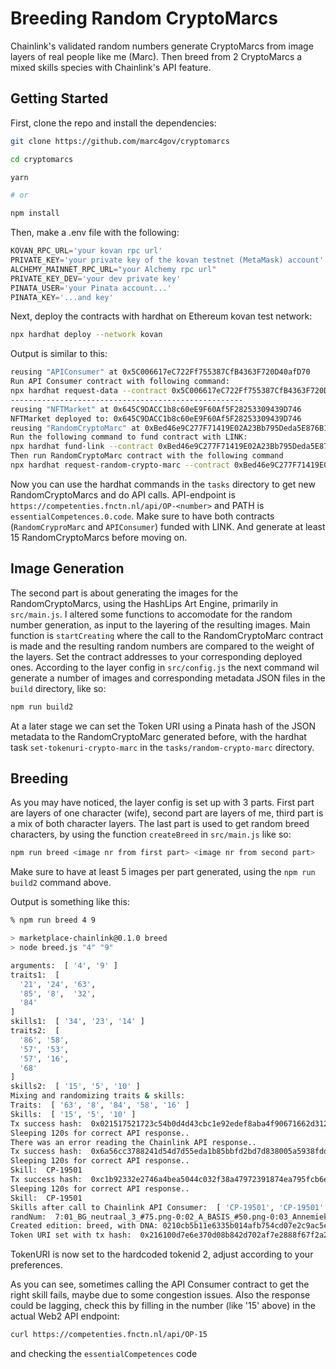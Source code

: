 # Breeding Random CryptoMarcs

Chainlink's validated random numbers generate CryptoMarcs from image layers of real people like me (Marc). Then breed from 2 CryptoMarcs a mixed skills species with Chainlink's API feature.

## Getting Started

First, clone the repo and install the dependencies:

```sh
git clone https://github.com/marc4gov/cryptomarcs

cd cryptomarcs

yarn

# or

npm install
```

Then, make a .env file with the following:

```javascript
KOVAN_RPC_URL='your kovan rpc url'
PRIVATE_KEY='your private key of the kovan testnet (MetaMask) account'
ALCHEMY_MAINNET_RPC_URL="your Alchemy rpc url"
PRIVATE_KEY_DEV='your dev private key'
PINATA_USER='your Pinata account...'
PINATA_KEY='...and key'
```

Next, deploy the contracts with hardhat on Ethereum kovan test network:

```sh
npx hardhat deploy --network kovan
```

Output is similar to this:
```sh
reusing "APIConsumer" at 0x5C006617eC722Ff755387CfB4363F720D40afD70
Run API Consumer contract with following command:
npx hardhat request-data --contract 0x5C006617eC722Ff755387CfB4363F720D40afD70--url <API-endpoint> --path <PATH> --network kovan
----------------------------------------------------
reusing "NFTMarket" at 0x645C9DACC1b8c60eE9F60Af5F28253309439D746
NFTMarket deployed to: 0x645C9DACC1b8c60eE9F60Af5F28253309439D746
reusing "RandomCryptoMarc" at 0xBed46e9C277F71419E02A23Bb795Deda5E876B17
Run the following command to fund contract with LINK:
npx hardhat fund-link --contract 0xBed46e9C277F71419E02A23Bb795Deda5E876B17 --network kovan
Then run RandomCryptoMarc contract with the following command
npx hardhat request-random-crypto-marc --contract 0xBed46e9C277F71419E02A23Bb795Deda5E876B17 --network kovan
```

Now you can use the hardhat commands in the `tasks` directory to get new RandomCryptoMarcs and do API calls. API-endpoint is `https://competenties.fnctn.nl/api/OP-<number>` and PATH is `essentialCompetences.0.code`. Make sure to have both contracts (`RandomCryproMarc` and `APIConsumer`) funded with LINK. And generate at least 15 RandomCryptoMarcs before moving on.

## Image Generation

The second part is about generating the images for the RandomCryptoMarcs, using the HashLips Art Engine, primarily in `src/main.js`. I altered some functions to accomodate for the random number generation, as input to the layering of the resulting images. Main function is `startCreating` where the call to the RandomCryptoMarc contract is made and the resulting random numbers are compared to the weight of the layers. Set the contract addresses to your corresponding deployed ones. According to the layer config in `src/config.js` the next command wil generate a number of images and corresponding metadata JSON files in the `build` directory, like so:

```bash
npm run build2
```

At a later stage we can set the Token URI using a Pinata hash of the JSON metadata to the RandomCryptoMarc generated before, with the hardhat task `set-tokenuri-crypto-marc` in the `tasks/random-crypto-marc` directory.

## Breeding

As you may have noticed, the layer config is set up with 3 parts. First part are layers of one character (wife), second part are layers of me, third part is a mix of both character layers. The last part is used to get random breed characters, by using the function `createBreed` in `src/main.js` like so:

```bash
npm run breed <image nr from first part> <image nr from second part>
```
Make sure to have at least 5 images per part generated, using the `npm run build2` command above.

Output is something like this:

```bash
% npm run breed 4 9

> marketplace-chainlink@0.1.0 breed
> node breed.js "4" "9"

arguments:  [ '4', '9' ]
traits1:  [
  '21', '24', '63',
  '85', '8',  '32',
  '84'
]
skills1:  [ '34', '23', '14' ]
traits2:  [
  '86', '58',
  '57', '53',
  '57', '16',
  '68'
]
skills2:  [ '15', '5', '10' ]
Mixing and randomizing traits & skills:
Traits:  [ '63', '8', '84', '58', '16' ]
Skills:  [ '15', '5', '10' ]
Tx success hash:  0x021517521723c54b0d4d43cbc1e92edef8aba4f90671662d3123df34321af2fc
Sleeping 120s for correct API response..
There was an error reading the Chainlink API response..
Tx success hash:  0x6a56cc3788241d54d7d55eda1b85bbfd2bd7d838005a5938fdd3f5c02b639603
Sleeping 120s for correct API response..
Skill:  CP-19501
Tx success hash:  0xc1b92332e2746a4bea5044c032f38a47972391874ea795fcb6e91f17ece8a874
Sleeping 120s for correct API response..
Skill:  CP-19501
Skills after call to Chainlink API Consumer:  [ 'CP-19501', 'CP-19501' ]
randNum:  7:01_BG_neutraal_3_#75.png-0:02_A_BASIS_#50.png-0:03_Annemieke_ogen_1_#100.png-1:04_Annemieke_mond_2_#50.png-0:06_Annemieke_kleding_1_#10.png
Created edition: breed, with DNA: 0210cb5b11e6335b014afb754cd07e2c9ac5e5c6
Token URI set with tx hash:  0x216100d7e6e370d08b842d702af7e2888f67f2a2f20016c551ed3e860434e50e
```

TokenURI is now set to the hardcoded tokenid 2, adjust according to your preferences.

As you can see, sometimes calling the API Consumer contract to get the right skill fails, maybe due to some congestion issues. Also the response could be lagging, check this by filling in the number (like '15' above) in the actual Web2 API endpoint:
``` bash
curl https://competenties.fnctn.nl/api/OP-15
```
and checking the `essentialCompetences` code